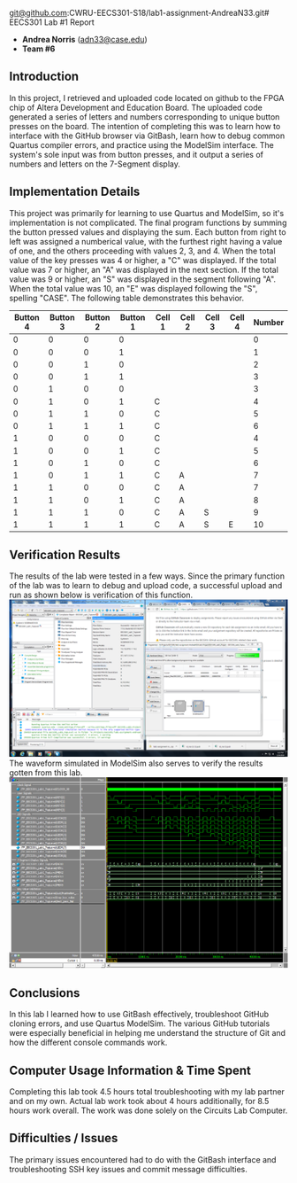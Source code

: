 git@github.com:CWRU-EECS301-S18/lab1-assignment-AndreaN33.git# EECS301 Lab #1 Report

* **Andrea Norris** (adn33@case.edu)
* **Team #6**


## Introduction
In this project, I retrieved and uploaded code located on github to the FPGA chip of Altera Development
and Education Board. The uploaded code generated a series of letters and numbers corresponding to unique
button presses on the board. The intention of completing this was to learn how to interface with the 
GitHub browser via GitBash, learn how to debug common Quartus compiler errors, and practice using the 
ModelSim interface. The system's sole input was from button presses, and it output a series of numbers
and letters on the 7-Segment display.


## Implementation Details
This project was primarily for learning to use Quartus and ModelSim, so it's implementation is not 
complicated. The final program functions by summing the button pressed values and displaying the sum. 
Each button from right to left was assigned a numberical value, with the furthest right having a value
of one, and the others proceeding with values 2, 3, and 4. When the total value of the key presses was 4 
or higher, a "C" was displayed. If the total value was 7 or higher, an "A" was displayed in the next 
section. If the total value was 9 or higher, an "S" was displayed in the segment following "A". When the 
total value was 10, an "E" was displayed following the "S", spelling "CASE". The following table 
demonstrates this behavior.

|Button 4|Button 3|Button 2| Button 1|Cell 1|Cell 2|Cell 3|Cell 4|Number|
|--------|--------|--------|---------|------|------|------|------|------|
|0|0|0|0| | | | |0|
|0|0|0|1| | | | |1|
|0|0|1|0| | | | |2|
|0|0|1|1| | | | |3|
|0|1|0|0| | | | |3|
|0|1|0|1|C| | | |4|
|0|1|1|0|C| | | |5|
|0|1|1|1|C| | | |6|
|1|0|0|0|C| | | |4|
|1|0|0|1|C| | | |5|
|1|0|1|0|C| | | |6|
|1|0|1|1|C|A| | |7|
|1|1|0|0|C|A| | |7|
|1|1|0|1|C|A| | |8|
|1|1|1|0|C|A|S| |9|
|1|1|1|1|C|A|S|E|10|




## Verification Results
The results of the lab were tested in a few ways. Since the primary function of the lab was to learn to debug 
and upload code, a successful upload and run as shown below is verification of this function. 
![Image Tag](EECS301_Lab1_Frustration_Lab.PNG)
The waveform simulated in ModelSim also serves to verify the results gotten from this lab.
![Image Tag](Waveform.png)




## Conclusions
In this lab I learned how to use GitBash effectively, troubleshoot GitHub cloning errors, and use Quartus
ModelSim. The various GitHub tutorials were especially beneficial in helping me understand the structure 
of Git and how the different console commands work. 


## Computer Usage Information & Time Spent
Completing this lab took 4.5 hours total troubleshooting with my lab partner and on my own. Actual lab 
work took about 4 hours additionally, for 8.5 hours work overall. The work was done solely on the Circuits 
Lab Computer.


## Difficulties / Issues
The primary issues encountered had to do with the GitBash interface and troubleshooting SSH key issues 
and commit message difficulties. 

